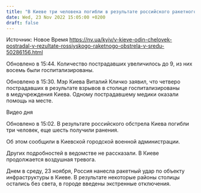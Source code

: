 ```yaml
---
title: "В Киеве три человека погибли в результате российского ракетного обстрела в среду, есть пострадавшие"
date: Wed, 23 Nov 2022 15:05:00 +0200
draft: false
---
```

Источник: Новое Время https://nv.ua/kyiv/v-kieve-odin-chelovek-postradal-v-rezultate-rossiyskogo-raketnogo-obstrela-v-sredu-50286156.html


Обновлено в 15:44. Количество пострадавших увеличилось до 9, из них восемь были госпитализированы.

 Обновлено в 15:30. Мэр Киева Виталий Кличко заявил, что четверо пострадавших в результате взрывов в столице госпитализированы в медучреждения Киева. Одному пострадавшему медики оказали помощь на месте.

 Видео дня   

Обновлено в 15:02. В результате российского обстрела Киева погибли три человек, еще шесть получили ранения.

Об этом сообщили в Киевской городской военной администрации.

Других подробностей в ведомстве не рассказали. В Киеве продолжается воздушная тревога.

Днем в среду, 23 ноября, Россия нанесла ракетный удар по объекту инфраструктуры в Киеве. В результате некоторые районы столицы остались без света, в городе введены экстренные отключения.
